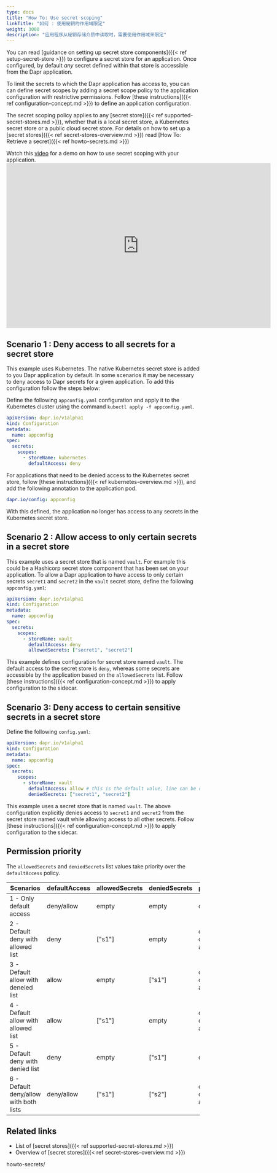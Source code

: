```yaml
---
type: docs
title: "How To: Use secret scoping"
linkTitle: "如何 : 使用秘钥的作用域限定"
weight: 3000
description: "应用程序从秘钥存储介质中读取时，需要使用作用域来限定"
---
```


You can read [guidance on setting up secret store components]({{< ref setup-secret-store >}}) to configure a secret store for an application. Once configured, by default *any* secret defined within that store is accessible from the Dapr application.

To limit the secrets to which the Dapr application has access to, you can can define secret scopes by adding a secret scope policy to the application configuration with restrictive permissions. Follow [these instructions]({{< ref configuration-concept.md >}}) to define an application configuration.

The secret scoping policy applies to any [secret store]({{< ref supported-secret-stores.md >}}), whether that is a local secret store, a Kubernetes secret store or a public cloud secret store. For details on how to set up a [secret stores]({{< ref secret-stores-overview.md >}}) read [How To: Retrieve a secret]({{< ref howto-secrets.md >}})

Watch this [video](https://youtu.be/j99RN_nxExA?start=2272) for a demo on how to use secret scoping with your application. <iframe width="688" height="430" src="https://www.youtube.com/embed/j99RN_nxExA?start=2272" frameborder="0" allow="accelerometer; autoplay; clipboard-write; encrypted-media; gyroscope; picture-in-picture" allowfullscreen mark="crwd-mark"></iframe>

## Scenario 1 : Deny access to all secrets for a secret store

This example uses Kubernetes. The native Kubernetes secret store is added to you Dapr application by default. In some scenarios it may be necessary to deny access to Dapr secrets for a given application. To add this configuration follow the steps below:

Define the following `appconfig.yaml` configuration and apply it to the Kubernetes cluster using the command `kubectl apply -f appconfig.yaml`.

```yaml
apiVersion: dapr.io/v1alpha1
kind: Configuration
metadata:
  name: appconfig
spec:
  secrets:
    scopes:
      - storeName: kubernetes
        defaultAccess: deny
```

For applications that need to be denied access to the Kubernetes secret store, follow [these instructions]({{< ref kubernetes-overview.md >}}), and add the following annotation to the application pod.

```yaml
dapr.io/config: appconfig
```

With this defined, the application no longer has access to any secrets in the Kubernetes secret store.

## Scenario 2 : Allow access to only certain secrets in a secret store

This example uses a secret store that is named `vault`. For example this could be a Hashicorp secret store component that has been set on your application. To allow a Dapr application to have access to only certain secrets `secret1` and `secret2` in the `vault` secret store, define the following `appconfig.yaml`:

```yaml
apiVersion: dapr.io/v1alpha1
kind: Configuration
metadata:
  name: appconfig
spec:
  secrets:
    scopes:
      - storeName: vault
        defaultAccess: deny
        allowedSecrets: ["secret1", "secret2"]
```

This example defines configuration for secret store named `vault`. The default access to the secret store is `deny`, whereas some secrets are accessible by the application based on the `allowedSecrets` list. Follow [these instructions]({{< ref configuration-concept.md >}}) to apply configuration to the sidecar.

## Scenario 3: Deny access to certain sensitive secrets in a secret store

Define the following `config.yaml`:

```yaml
apiVersion: dapr.io/v1alpha1
kind: Configuration
metadata:
  name: appconfig
spec:
  secrets:
    scopes:
      - storeName: vault
        defaultAccess: allow # this is the default value, line can be omitted
        deniedSecrets: ["secret1", "secret2"]
```

This example uses a secret store that is named `vault`. The above configuration explicitly denies access to `secret1` and `secret2` from the secret store named vault while allowing access to all other secrets. Follow [these instructions]({{< ref configuration-concept.md >}}) to apply configuration to the sidecar.

## Permission priority

The `allowedSecrets` and `deniedSecrets` list values take priority over the `defaultAccess` policy.

| Scenarios                              | defaultAccess | allowedSecrets | deniedSecrets | permission                   |
| -------------------------------------- | ------------- | -------------- | ------------- | ---------------------------- |
| 1 - Only default access                | deny/allow    | empty          | empty         | deny/allow                   |
| 2 - Default deny with allowed list     | deny          | ["s1"]         | empty         | only "s1" can be accessed    |
| 3 - Default allow with deneied list    | allow         | empty          | ["s1"]        | only "s1" cannot be accessed |
| 4 - Default allow with allowed list    | allow         | ["s1"]         | empty         | only "s1" can be accessed    |
| 5 - Default deny with denied list      | deny          | empty          | ["s1"]        | deny                         |
| 6 - Default deny/allow with both lists | deny/allow    | ["s1"]         | ["s2"]        | only "s1" can be accessed    |

## Related links
* List of [secret stores]({{< ref supported-secret-stores.md >}})
* Overview of [secret stores]({{< ref secret-stores-overview.md >}})

howto-secrets/
